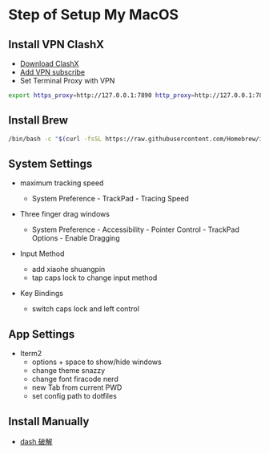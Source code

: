 # Step of Setup My MacOS

## Install VPN ClashX 

- [Download ClashX](https://github.com/yichengchen/clashX/releases)
- [Add VPN subscribe](https://portal.shadowsocks.nz/)
- Set Terminal Proxy with VPN

```bash
export https_proxy=http://127.0.0.1:7890 http_proxy=http://127.0.0.1:7890 all_proxy=socks5://127.0.0.1:7890
```

## Install Brew

```bash
/bin/bash -c "$(curl -fsSL https://raw.githubusercontent.com/Homebrew/install/HEAD/install.sh)"
```

## System Settings
- maximum tracking speed
  - System Preference - TrackPad - Tracing Speed

- Three finger drag windows
  - System Preference - Accessibility - Pointer Control - TrackPad Options - Enable Dragging

- Input Method
  - add xiaohe shuangpin
  - tap caps lock to change input method

- Key Bindings
  - switch caps lock and left control

## App Settings
- Iterm2
  - options + space to show/hide windows
  - change theme snazzy
  - change font firacode nerd
  - new Tab from current PWD
  - set config path to dotfiles

## Install Manually
- [dash 破解](https://www.macwk.com/soft/dash?__cf_chl_jschl_tk__=8c877039ba7f33bdc5333c3599360e140c90fe02-1613034282-0-Afy31U5A_udK4w-y7lHqRLtLHZNRQyjUfZRCCNZ_j_WYCTWsVS8rQQG63c44YCFRaYkspU16ah0fDFs8R6KLqPqNq_0cJXEyVFnBOQB3p73jQ-tHcAy4_o2yeDmv4bGPEvhtijqoqlLFMmTHJhvv3N7YgI8qWGVYOacP7VSU9HQUciaVtLI5yUdJSU7yhSYKZ2StLHq3NrGEWYoXH9KGrJIxw6DKqzqtUnDreptXpLLxmQ9q8tYYghyMeNC-eP4tRBW1-GZtckG7ycuiieXWl24vGcp3uoMbs1rcfQIIfv-1rtkr1Gyy0duWBvtkKeZ0kw)
